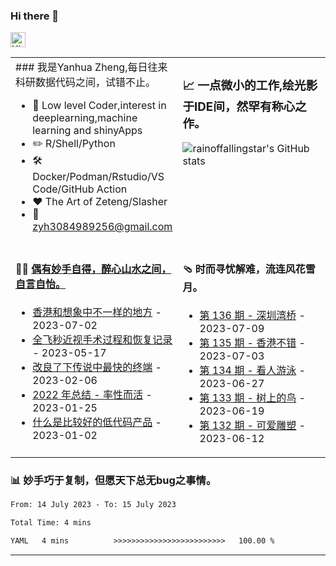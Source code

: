  <!--

Thank you if you like this profile README!

BUT, please DO NOT copy this and create your profile based on it.

You can use it as a reference, and copy a part of it, but DO NOT copy
all of this and create your profile based on it.

It is very common that you forget to change some information and leave
mine in your profile. This has happened too many times.

And, this profile README is auto-updated by GitHub Actions, you can read
[the official documentation](https://docs.github.com/actions) to learn
how to use it.

Only when you know what you are copying should you paste it. So, again,
please DO NOT copy this and create your profile based on it.

What's more, you can find other awesome profile READMEs at
https://github.com/abhisheknaiidu/awesome-github-profile-readme. There
could be a profile README that fits you better than this one.

Wish you a good-looking profile README!

                                   —— ouuan (https://github.com/ouuan)

-->

### Hi there 👋 
<img src='https://qpluspicture.oss-cn-beijing.aliyuncs.com/6LjjQA/Hi.gif' alt='Hi' width="24"/> 

<table width="960px">
<tr>
<td valign="top" width="50%">
### 我是Yanhua Zheng,每日往来科研数据代码之间，试错不止。

- :briefcase: Low level Coder,interest in deeplearning,machine learning and shinyApps<br/>
- :pencil2: R/Shell/Python<br/>
- :hammer_and_wrench: Docker/Podman/Rstudio/VS Code/GitHub Action<br/>
- :hearts: The Art of Zeteng/Slasher<br/>
- :email: zyh3084989256@gmail.com<br/>
</td>
<td valign="top" width="50%">
  
### 📈 一点微小的工作,绘光影于IDE间，然罕有称心之作。

![rainoffallingstar's GitHub stats](https://github-readme-stats.vercel.app/api?username=rainoffallingstar&show_icons=true&count_private=true&theme=vue)
  
</td>
</tr>
<tr>
<td valign="top" width="50%">

#### 🤾‍♂️ <a href="https://rainoffalingstar.github.io" target="_blank">偶有妙手自得，醉心山水之间，自言自怡。</a>

<!-- blog starts -->
* <a href='https://tw93.fun/2023-07-02/hongkong.html' target='_blank'>香港和想象中不一样的地方</a> - 2023-07-02
* <a href='https://tw93.fun/2023-05-17/eyes.html' target='_blank'>全飞秒近视手术过程和恢复记录</a> - 2023-05-17
* <a href='https://tw93.fun/2023-02-06/alacritty.html' target='_blank'>改良了下传说中最快的终端</a> - 2023-02-06
* <a href='https://tw93.fun/2023-01-25/my-2022.html' target='_blank'>2022 年总结 - 率性而活</a> - 2023-01-25
* <a href='https://tw93.fun/2023-01-02/low-code.html' target='_blank'>什么是比较好的低代码产品</a> - 2023-01-02
<!-- blog ends -->

</td>
<td valign="top" width="50%">

#### 🩴 时而寻忧解难，流连风花雪月。

<!-- douban starts -->

* [第 136 期 - 深圳湾桥](https://weekly.tw93.fun/posts/136-深圳湾桥) - 2023-07-09
* [第 135 期 - 香港不错](https://weekly.tw93.fun/posts/135-香港不错) - 2023-07-03
* [第 134 期 - 看人游泳](https://weekly.tw93.fun/posts/134-看人游泳) - 2023-06-27
* [第 133 期 - 树上的鸟](https://weekly.tw93.fun/posts/133-树上的鸟) - 2023-06-19
* [第 132 期 - 可爱雕塑](https://weekly.tw93.fun/posts/132-可爱雕塑) - 2023-06-12

<!--douban ends -->

</td>
</tr>

</table>

### :bar_chart: 妙手巧于复制，但愿天下总无bug之事情。

<!--START_SECTION:waka-->

```txt
From: 14 July 2023 - To: 15 July 2023

Total Time: 4 mins

YAML   4 mins          >>>>>>>>>>>>>>>>>>>>>>>>>   100.00 %
```

<!--END_SECTION:waka-->

---

